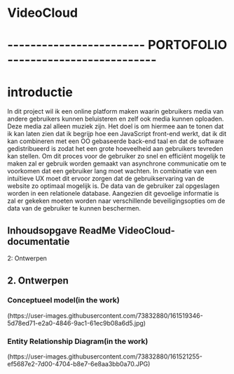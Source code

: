 # VideoCloud

<h1 id="top">------------------------ PORTOFOLIO --------------------------</h2>
 

# introductie
In dit project wil ik een online platform maken waarin gebruikers media van andere gebruikers kunnen beluisteren en zelf ook media kunnen oploaden. Deze media zal alleen muziek zijn. Het doel is om hiermee aan te tonen dat ik kan laten zien dat ik begrijp hoe een JavaScript front-end werkt, dat ik dit kan combineren met een OO gebaseerde back-end taal en dat de software gedistribueerd is zodat het een grote hoeveelheid aan gebruikers tevreden kan stellen. Om dit proces voor de gebruiker zo snel en efficiënt mogelijk te maken zal er gebruik worden gemaakt van asynchrone communicatie om te voorkomen dat een gebruiker lang moet wachten. In combinatie van een intuïtieve UX moet dit ervoor zorgen dat de gebruikservaring van de website zo optimaal mogelijk is. De data van de gebruiker zal opgeslagen worden in een relationele database. Aangezien dit gevoelige informatie is zal er gekeken moeten worden naar verschillende beveiligingsopties om de data van de gebruiker te kunnen beschermen.


<h2 id="top">Inhoudsopgave ReadMe VideoCloud-documentatie</h2>
2: Ontwerpen


<h2>2. Ontwerpen</h2>

<h3>Conceptueel model(in the work)</h3>
(https://user-images.githubusercontent.com/73832880/161519346-5d78ed71-e2a0-4846-9ac1-61ec9b08a6d5.jpg)

<h3>Entity Relationship Diagram(in the work)</h3>
(https://user-images.githubusercontent.com/73832880/161521255-ef5687e2-7d00-4704-b8e7-6e8aa3bb0a70.JPG)


